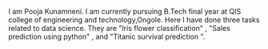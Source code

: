 I am Pooja Kunamneni. 
I am currently pursuing B.Tech final year at QIS college of engineering and technology,Ongole. 
Here I have done three tasks related to data science.
They are "Iris flower classification" , "Sales prediction using python" , and "Titanic survival prediction ".

